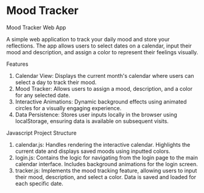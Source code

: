 # Mood Tracker
 
Mood Tracker Web App

A simple web application to track your daily mood and store your reflections. The app allows users to select dates on a calendar, input their mood and description, and assign a color to represent their feelings visually.

Features

1. Calendar View: Displays the current month's calendar where users can select a day to track their mood.
2. Mood Tracker: Allows users to assign a mood, description, and a color for any selected date.
3. Interactive Animations: Dynamic background effects using animated circles for a visually engaging experience.
4. Data Persistence: Stores user inputs locally in the browser using localStorage, ensuring data is available on subsequent visits.

Javascript Project Structure

1. calendar.js:
Handles rendering the interactive calendar. Highlights the current date and displays saved moods using inputted colors.
2. login.js:
Contains the logic for navigating from the login page to the main calendar interface. Includes background animations for the login screen.
3. tracker.js:
Implements the mood tracking feature, allowing users to input their mood, description, and select a color. Data is saved and loaded for each specific date.